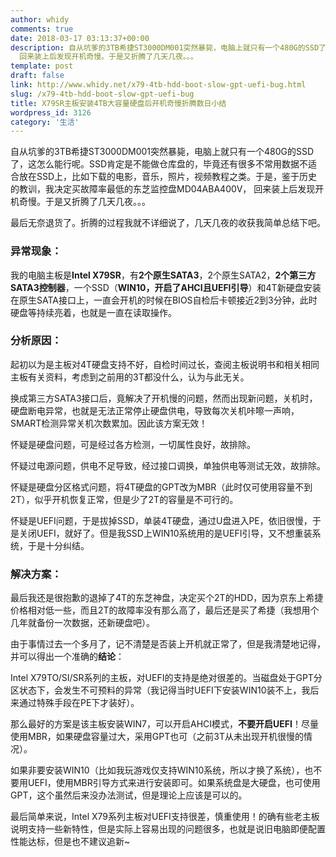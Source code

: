 ```yaml
---
author: whidy
comments: true
date: 2018-03-17 03:13:37+00:00
description: 自从坑爹的3TB希捷ST3000DM001突然暴毙，电脑上就只有一个480G的SSD了，这怎么能行呢。SSD肯定是不能做仓库盘的，毕竟还有很多不常用数据不适合放在SSD上，比如下载的电影，音乐，照片，视频教程之类。于是，鉴于历史的教训，我决定买故障率最低的东芝监控盘MD04ABA400V，
  回来装上后发现开机奇慢。于是又折腾了几天几夜。。。
template: post
draft: false
link: http://www.whidy.net/x79-4tb-hdd-boot-slow-gpt-uefi-bug.html
slug: /x79-4tb-hdd-boot-slow-gpt-uefi-bug
title: X79SR主板安装4TB大容量硬盘后开机奇慢折腾数日小结
wordpress_id: 3126
category: '生活'
---
```


自从坑爹的3TB希捷ST3000DM001突然暴毙，电脑上就只有一个480G的SSD了，这怎么能行呢。SSD肯定是不能做仓库盘的，毕竟还有很多不常用数据不适合放在SSD上，比如下载的电影，音乐，照片，视频教程之类。于是，鉴于历史的教训，我决定买故障率最低的东芝监控盘MD04ABA400V， 回来装上后发现开机奇慢。于是又折腾了几天几夜。。。

最后无奈退货了。折腾的过程我就不详细说了，几天几夜的收获我简单总结下吧。


### 异常现象：


我的电脑主板是**Intel X79SR**，有**2个原生SATA3**，2个原生SATA2，**2个第三方SATA3控制器**，一个SSD（**WIN10，开启了AHCI且UEFI引导**）和4T新硬盘安装在原生SATA接口上，一直会开机的时候在BIOS自检后卡顿接近2到3分钟，此时硬盘等持续亮着，也就是一直在读取操作。


### 分析原因：


起初以为是主板对4T硬盘支持不好，自检时间过长，查阅主板说明书和相关相同主板有关资料，考虑到之前用的3T都没什么，认为与此无关。

换成第三方SATA3接口后，竟解决了开机慢的问题，然而出现新问题，关机时，硬盘断电异常，也就是无法正常停止硬盘供电，导致每次关机咔嚓一声响，SMART检测异常关机次数累加。因此该方案无效！

怀疑是硬盘问题，可是经过各方检测，一切属性良好，故排除。

怀疑过电源问题，供电不足导致，经过接口调换，单独供电等测试无效，故排除。

怀疑是硬盘分区格式问题，将4T硬盘的GPT改为MBR（此时仅可使用容量不到2T），似乎开机恢复正常，但是少了2T的容量是不可行的。

怀疑是UEFI问题，于是拔掉SSD，单装4T硬盘，通过U盘进入PE，依旧很慢，于是关闭UEFI，就好了。但是我SSD上WIN10系统用的是UEFI引导，又不想重装系统，于是十分纠结。


### 解决方案：


最后我还是很抱歉的退掉了4T的东芝神盘，决定买个2T的HDD，因为京东上希捷价格相对低一些，而且2T的故障率没有那么高了，最后还是买了希捷（我想用个几年就备份一次数据，还新硬盘吧）。

由于事情过去一个多月了，记不清楚是否装上开机就正常了，但是我清楚地记得，并可以得出一个准确的**结论**：

Intel X79TO/SI/SR系列的主板，对UEFI的支持是绝对很差的。当磁盘处于GPT分区状态下，会发生不可预料的异常（我记得当时UEFI下安装WIN10装不上，我后来通过特殊手段在PE下才装好）。

那么最好的方案是该主板安装WIN7，可以开启AHCI模式，**不要开启UEFI**！尽量使用MBR，如果硬盘容量过大，采用GPT也可（之前3T从未出现开机很慢的情况）。

如果非要安装WIN10（比如我玩游戏仅支持WIN10系统，所以才换了系统），也不要用UEFI，使用MBR引导方式来进行安装即可。如果系统盘是大硬盘，也可使用GPT，这个虽然后来没办法测试，但是理论上应该是可以的。

最后简单来说，Intel X79系列主板对UEFI支持很差，慎重使用！的确有些老主板说明支持一些新特性，但是实际上容易出现的问题很多，也就是说旧电脑即便配置性能达标，但是也不建议追新~





